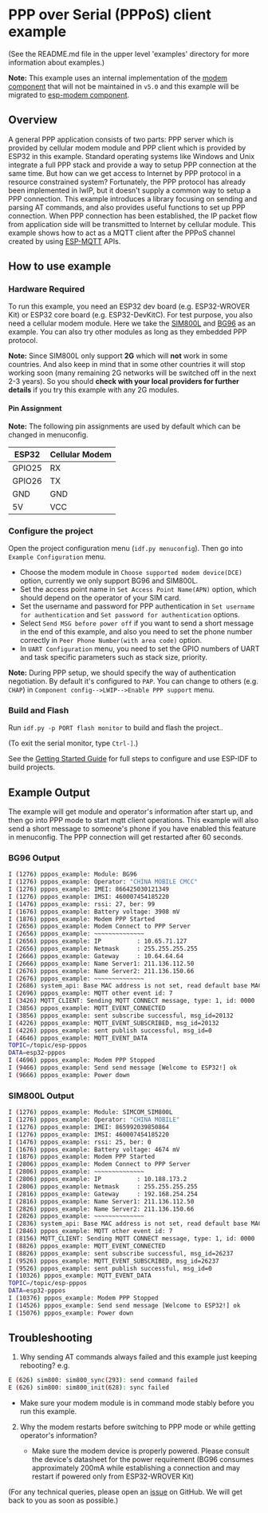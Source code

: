 # PPP over Serial (PPPoS) client example

(See the README.md file in the upper level 'examples' directory for more information about examples.)

**Note:** This example uses an internal implementation of the [modem component](components/modem) that will not be maintained in `v5.0` and this example will be migrated to [esp-modem component](https://components.espressif.com/component/espressif/esp_modem).

## Overview

A general PPP application consists of two parts: PPP server which is provided by cellular modem module and PPP client which is provided by ESP32 in this example.
Standard operating systems like Windows and Unix integrate a full PPP stack and provide a way to setup PPP connection at the same time. But how can we get access to Internet by PPP protocol in a resource constrained system? Fortunately, the PPP protocol has already been implemented in lwIP, but it doesn't supply a common way to setup a PPP connection.
This example introduces a library focusing on sending and parsing AT commands, and also provides useful functions to set up PPP connection.
When PPP connection has been established, the IP packet flow from application side will be transmitted to Internet by cellular module. This example shows how to act as a MQTT client after the PPPoS channel created by using [ESP-MQTT](https://docs.espressif.com/projects/esp-idf/en/latest/api-reference/protocols/mqtt.html) APIs.

## How to use example

### Hardware Required

To run this example, you need an ESP32 dev board (e.g. ESP32-WROVER Kit) or ESP32 core board (e.g. ESP32-DevKitC).
For test purpose, you also need a cellular modem module. Here we take the [SIM800L](https://www.simcom.com/product/SIM800.html) and [BG96](https://www.quectel.com/product/lpwa-bg96-cat-m1-nb1-egprs/) as an example.
You can also try other modules as long as they embedded PPP protocol.

**Note:** Since SIM800L only support **2G** which will **not** work in some countries. And also keep in mind that in some other countries it will stop working soon (many remaining 2G networks will be switched off in the next 2-3 years). So you should **check with your local providers for further details** if you try this example with any 2G modules.

#### Pin Assignment

**Note:** The following pin assignments are used by default which can be changed in menuconfig.

| ESP32  | Cellular Modem |
| ------ | -------------- |
| GPIO25 | RX             |
| GPIO26 | TX             |
| GND    | GND            |
| 5V     | VCC            |

### Configure the project

Open the project configuration menu (`idf.py menuconfig`). Then go into `Example Configuration` menu.

- Choose the modem module in `Choose supported modem device(DCE)` option, currently we only support BG96 and SIM800L.
- Set the access point name in `Set Access Point Name(APN)` option, which should depend on the operator of your SIM card.
- Set the username and password for PPP authentication in `Set username for authentication` and `Set password for authentication` options.
- Select `Send MSG before power off` if you want to send a short message in the end of this example, and also you need to set the phone number correctly in `Peer Phone Number(with area code)` option.
- In `UART Configuration` menu, you need to set the GPIO numbers of UART and task specific parameters such as stack size, priority.

**Note:** During PPP setup, we should specify the way of authentication negotiation. By default it's configured to `PAP`. You can change to others (e.g. `CHAP`) in `Component config-->LWIP-->Enable PPP support` menu.

### Build and Flash

Run `idf.py -p PORT flash monitor` to build and flash the project..

(To exit the serial monitor, type ``Ctrl-]``.)

See the [Getting Started Guide](https://docs.espressif.com/projects/esp-idf/en/latest/get-started/index.html) for full steps to configure and use ESP-IDF to build projects.

## Example Output

The example will get module and operator's information after start up, and then go into PPP mode to start mqtt client operations. This example will also send a short message to someone's phone if you have enabled this feature in menuconfig. The PPP connection will get restarted after 60 seconds.

### BG96 Output

```bash
I (1276) pppos_example: Module: BG96
I (1276) pppos_example: Operator: "CHINA MOBILE CMCC"
I (1276) pppos_example: IMEI: 866425030121349
I (1276) pppos_example: IMSI: 460007454185220
I (1476) pppos_example: rssi: 27, ber: 99
I (1676) pppos_example: Battery voltage: 3908 mV
I (1876) pppos_example: Modem PPP Started
I (2656) pppos_example: Modem Connect to PPP Server
I (2656) pppos_example: ~~~~~~~~~~~~~~
I (2656) pppos_example: IP          : 10.65.71.127
I (2656) pppos_example: Netmask     : 255.255.255.255
I (2666) pppos_example: Gateway     : 10.64.64.64
I (2666) pppos_example: Name Server1: 211.136.112.50
I (2676) pppos_example: Name Server2: 211.136.150.66
I (2676) pppos_example: ~~~~~~~~~~~~~~
I (2686) system_api: Base MAC address is not set, read default base MAC address from BLK0 of EFUSE
I (2696) pppos_example: MQTT other event id: 7
I (3426) MQTT_CLIENT: Sending MQTT CONNECT message, type: 1, id: 0000
I (3856) pppos_example: MQTT_EVENT_CONNECTED
I (3856) pppos_example: sent subscribe successful, msg_id=20132
I (4226) pppos_example: MQTT_EVENT_SUBSCRIBED, msg_id=20132
I (4226) pppos_example: sent publish successful, msg_id=0
I (4646) pppos_example: MQTT_EVENT_DATA
TOPIC=/topic/esp-pppos
DATA=esp32-pppos
I (4696) pppos_example: Modem PPP Stopped
I (9466) pppos_example: Send send message [Welcome to ESP32!] ok
I (9666) pppos_example: Power down
```

### SIM800L Output
```bash
I (1276) pppos_example: Module: SIMCOM_SIM800L
I (1276) pppos_example: Operator: "CHINA MOBILE"
I (1276) pppos_example: IMEI: 865992039850864
I (1276) pppos_example: IMSI: 460007454185220
I (1476) pppos_example: rssi: 25, ber: 0
I (1676) pppos_example: Battery voltage: 4674 mV
I (1876) pppos_example: Modem PPP Started
I (2806) pppos_example: Modem Connect to PPP Server
I (2806) pppos_example: ~~~~~~~~~~~~~~
I (2806) pppos_example: IP          : 10.188.173.2
I (2806) pppos_example: Netmask     : 255.255.255.255
I (2816) pppos_example: Gateway     : 192.168.254.254
I (2816) pppos_example: Name Server1: 211.136.112.50
I (2826) pppos_example: Name Server2: 211.136.150.66
I (2826) pppos_example: ~~~~~~~~~~~~~~
I (2836) system_api: Base MAC address is not set, read default base MAC address from BLK0 of EFUSE
I (2846) pppos_example: MQTT other event id: 7
I (8156) MQTT_CLIENT: Sending MQTT CONNECT message, type: 1, id: 0000
I (8826) pppos_example: MQTT_EVENT_CONNECTED
I (8826) pppos_example: sent subscribe successful, msg_id=26237
I (9526) pppos_example: MQTT_EVENT_SUBSCRIBED, msg_id=26237
I (9526) pppos_example: sent publish successful, msg_id=0
I (10326) pppos_example: MQTT_EVENT_DATA
TOPIC=/topic/esp-pppos
DATA=esp32-pppos
I (10376) pppos_example: Modem PPP Stopped
I (14526) pppos_example: Send send message [Welcome to ESP32!] ok
I (15076) pppos_example: Power down
```

## Troubleshooting
1. Why sending AT commands always failed and this example just keeping rebooting? e.g.

```bash
E (626) sim800: sim800_sync(293): send command failed
E (626) sim800: sim800_init(628): sync failed
```
   * Make sure your modem module is in command mode stably before you run this example.

2. Why the modem restarts before switching to PPP mode or while getting operator's information?

   * Make sure the modem device is properly powered. Please consult the device's datasheet for the power requirement (BG96 consumes approximately 200mA while establishing a connection and may restart if powered only from ESP32-WROVER Kit)

(For any technical queries, please open an [issue](https://github.com/espressif/esp-idf/issues) on GitHub. We will get back to you as soon as possible.)
